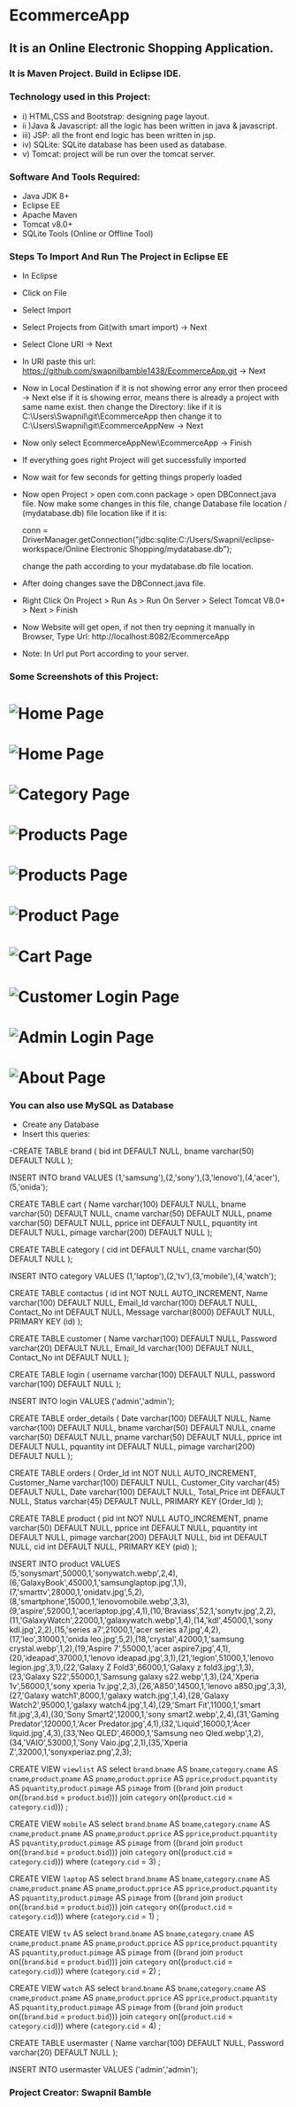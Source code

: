 # EcommerceApp 
## It is an Online Electronic Shopping Application. 
### It is Maven Project. Build in Eclipse IDE.

### Technology used in this Project: 
- i) HTML,CSS and Bootstrap: designing page layout. 
- ii )Java & Javascript: all the logic has been written in java & javascript. 
- iii) JSP: all the front end logic has been written in jsp. 
- iv) SQLite: SQLite database has been used as database. 
- v) Tomcat: project will be run over the tomcat server.

### Software And Tools Required:
- Java JDK 8+
- Eclipse EE
- Apache Maven
- Tomcat v8.0+
- SQLite Tools (Online or Offline Tool)

### Steps To Import And Run The Project in Eclipse EE
- In Eclipse
- Click on File
- Select Import
- Select Projects from Git(with smart import) -> Next
- Select Clone URI -> Next
- In URI paste this url: https://github.com/swapnilbamble1438/EcommerceApp.git
  -> Next
-  Now in Local Destination if it is not showing error any error then proceed -> Next
   else if it is showing error, means there is already a project with same name exist.
   then change the Directory: like if it is C:\Users\Swapnil\git\EcommerceApp
   then change it to C:\Users\Swapnil\git\EcommerceAppNew
   -> Next
-  Now only select EcommerceAppNew\EcommerceApp
   -> Finish
-  If everything goes right Project will get successfully imported
-  Now wait for few seconds for getting things properly loaded
-  Now open Project > open com.conn package > open DBConnect.java file.
   Now make some changes in this file,
   change Database file location / (mydatabase.db) file location
   like if it is:
   
   conn = DriverManager.getConnection("jdbc:sqlite:C:/Users/Swapnil/eclipse- 
   workspace/Online Electronic Shopping/mydatabase.db");
   
   change the path according to your mydatabase.db file location.
   
-  After doing changes save the DBConnect.java file.   
-  Right Click On Project > Run As > Run On Server > Select Tomcat V8.0+ > Next > Finish
-  Now Website will get open, if not then try oepning it manually in Browser,
   Type Url: http://localhost:8082/EcommerceApp
-  Note: In Url put Port according to your server.
  


### Some Screenshots of this Project:
![Home Page](a1.png)
==================================================================================================================================================================
![Home Page](a1ii.png)
==================================================================================================================================================================
![Category Page](a2.png)
==================================================================================================================================================================
![Products Page](a3.png)
==================================================================================================================================================================
![Products Page](a4.png)
==================================================================================================================================================================
![Product Page](a5.png)
==================================================================================================================================================================
![Cart Page](a6.png)
==================================================================================================================================================================
![Customer Login Page](a7.png)
==================================================================================================================================================================
![Admin Login Page](a8.png)
==================================================================================================================================================================
![About Page](a9.png)
==================================================================================================================================================================

### You can also use MySQL as Database

- Create any Database
- Insert this queries:

-CREATE TABLE brand (
  bid int DEFAULT NULL,
  bname varchar(50) DEFAULT NULL
); 



INSERT INTO brand VALUES (1,'samsung'),(2,'sony'),(3,'lenovo'),(4,'acer'),(5,'onida');



CREATE TABLE cart (
  Name varchar(100) DEFAULT NULL,
  bname varchar(50) DEFAULT NULL,
  cname varchar(50) DEFAULT NULL,
  pname varchar(50) DEFAULT NULL,
  pprice int DEFAULT NULL,
  pquantity int DEFAULT NULL,
  pimage varchar(200) DEFAULT NULL
);



CREATE TABLE category (
  cid int DEFAULT NULL,
  cname varchar(50) DEFAULT NULL
);



INSERT INTO category VALUES (1,'laptop'),(2,'tv'),(3,'mobile'),(4,'watch');




CREATE TABLE contactus (
  id int NOT NULL AUTO_INCREMENT,
  Name varchar(100) DEFAULT NULL,
  Email_Id varchar(100) DEFAULT NULL,
  Contact_No int DEFAULT NULL,
  Message varchar(8000) DEFAULT NULL,
  PRIMARY KEY (id)
);




CREATE TABLE customer (
  Name varchar(100) DEFAULT NULL,
  Password varchar(20) DEFAULT NULL,
  Email_Id varchar(100) DEFAULT NULL,
  Contact_No int DEFAULT NULL
);




CREATE TABLE login (
  username varchar(100) DEFAULT NULL,
  password varchar(100) DEFAULT NULL
);



INSERT INTO login VALUES ('admin','admin');

CREATE TABLE order_details (
  Date varchar(100) DEFAULT NULL,
  Name varchar(100) DEFAULT NULL,
  bname varchar(50) DEFAULT NULL,
  cname varchar(50) DEFAULT NULL,
  pname varchar(50) DEFAULT NULL,
  pprice int DEFAULT NULL,
  pquantity int DEFAULT NULL,
  pimage varchar(200) DEFAULT NULL
);



CREATE TABLE orders (
  Order_Id int NOT NULL AUTO_INCREMENT,
  Customer_Name varchar(100) DEFAULT NULL,
  Customer_City varchar(45) DEFAULT NULL,
  Date varchar(100) DEFAULT NULL,
  Total_Price int DEFAULT NULL,
  Status varchar(45) DEFAULT NULL,
  PRIMARY KEY (Order_Id)
);




CREATE TABLE product (
  pid int NOT NULL AUTO_INCREMENT,
  pname varchar(50) DEFAULT NULL,
  pprice int DEFAULT NULL,
  pquantity int DEFAULT NULL,
  pimage varchar(200) DEFAULT NULL,
  bid int DEFAULT NULL,
  cid int DEFAULT NULL,
  PRIMARY KEY (pid)
);



INSERT INTO product VALUES (5,'sonysmart',50000,1,'sonywatch.webp',2,4),(6,'GalaxyBook',45000,1,'samsunglaptop.jpg',1,1),(7,'smarttv',28000,1,'onidatv.jpg',5,2),(8,'smartphone',15000,1,'lenovomobile.webp',3,3),(9,'aspire',52000,1,'acerlaptop.jpg',4,1),(10,'Braviass',52,1,'sonytv.jpg',2,2),(11,'GalaxyWatch',22000,1,'galaxywatch.webp',1,4),(14,'kdl',45000,1,'sony kdl.jpg',2,2),(15,'series a7',21000,1,'acer series a7.jpg',4,2),(17,'leo',31000,1,'onida leo.jpg',5,2),(18,'crystal',42000,1,'samsung crystal.webp',1,2),(19,'Aspire 7',55000,1,'acer aspire7.jpg',4,1),(20,'ideapad',37000,1,'lenovo ideapad.jpg',3,1),(21,'legion',51000,1,'lenovo legion.jpg',3,1),(22,'Galaxy Z Fold3',66000,1,'Galaxy z fold3.jpg',1,3),(23,'Galaxy S22',55000,1,'Samsung galaxy s22.webp',1,3),(24,'Xperia 1v',56000,1,'sony xperia 1v.jpg',2,3),(26,'A850',14500,1,'lenovo a850.jpg',3,3),(27,'Galaxy watch1',8000,1,'galaxy watch.jpg',1,4),(28,'Galaxy Watch2',95000,1,'galaxy watch4.jpg',1,4),(29,'Smart Fit',11000,1,'smart fit.jpg',3,4),(30,'Sony Smart2',12000,1,'sony smart2.webp',2,4),(31,'Gaming Predator',120000,1,'Acer Predator.jpg',4,1),(32,'Liquid',16000,1,'Acer liquid.jpg',4,3),(33,'Neo QLED',46000,1,'Samsung neo Qled.webp',1,2),(34,'VAIO',53000,1,'Sony Vaio.jpg',2,1),(35,'Xperia Z',32000,1,'sonyxperiaz.png',2,3);





CREATE VIEW `viewlist` AS select `brand`.`bname` AS `bname`,`category`.`cname` AS `cname`,`product`.`pname` AS `pname`,`product`.`pprice` AS `pprice`,`product`.`pquantity` AS `pquantity`,`product`.`pimage` AS `pimage` from ((`brand` join `product` on((`brand`.`bid` = `product`.`bid`))) join `category` on((`product`.`cid` = `category`.`cid`))) ;




CREATE VIEW `mobile` AS select `brand`.`bname` AS `bname`,`category`.`cname` AS `cname`,`product`.`pname` AS `pname`,`product`.`pprice` AS `pprice`,`product`.`pquantity` AS `pquantity`,`product`.`pimage` AS `pimage` from ((`brand` join `product` on((`brand`.`bid` = `product`.`bid`))) join `category` on((`product`.`cid` = `category`.`cid`))) where (`category`.`cid` = 3) ;




 CREATE VIEW `laptop` AS select `brand`.`bname` AS `bname`,`category`.`cname` AS `cname`,`product`.`pname` AS `pname`,`product`.`pprice` AS `pprice`,`product`.`pquantity` AS `pquantity`,`product`.`pimage` AS `pimage` from ((`brand` join `product` on((`brand`.`bid` = `product`.`bid`))) join `category` on((`product`.`cid` = `category`.`cid`))) where (`category`.`cid` = 1) ;




CREATE VIEW `tv` AS select `brand`.`bname` AS `bname`,`category`.`cname` AS `cname`,`product`.`pname` AS `pname`,`product`.`pprice` AS `pprice`,`product`.`pquantity` AS `pquantity`,`product`.`pimage` AS `pimage` from ((`brand` join `product` on((`brand`.`bid` = `product`.`bid`))) join `category` on((`product`.`cid` = `category`.`cid`))) where (`category`.`cid` = 2) ;




 CREATE VIEW `watch` AS select `brand`.`bname` AS `bname`,`category`.`cname` AS `cname`,`product`.`pname` AS `pname`,`product`.`pprice` AS `pprice`,`product`.`pquantity` AS `pquantity`,`product`.`pimage` AS `pimage` from ((`brand` join `product` on((`brand`.`bid` = `product`.`bid`))) join `category` on((`product`.`cid` = `category`.`cid`))) where (`category`.`cid` = 4) ;



CREATE TABLE usermaster (
  Name varchar(100) DEFAULT NULL,
  Password varchar(20) DEFAULT NULL
);


INSERT INTO usermaster VALUES ('admin','admin');




### Project Creator: Swapnil Bamble


